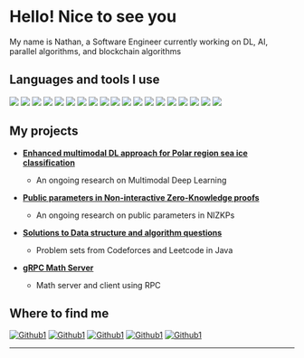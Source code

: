 # Hello! Nice to see you

My name is Nathan, a Software Engineer currently working on DL, AI, parallel algorithms, and blockchain algorithms

## Languages and tools I use

  ![ ](https://img.shields.io/badge/-TypeScript-007ACC?style=flat-square&logo=typescript&logoColor=white) ![ ](https://img.shields.io/badge/-Python-430098?style=flat-square&logo=python&logoColor=white) ![ ](https://img.shields.io/badge/Java-%23ED8B00.svg?style=flat-square&logo=openjdk&logoColor=white) ![ ](https://img.shields.io/badge/-Ruby-764ABC?style=flat-square&logo=ruby&logoColor=white) ![ ](https://img.shields.io/badge/C++-%2300599C.svg?style=flat-square&logo=c%2B%2B&logoColor=white) ![ ](https://img.shields.io/badge/-Bash-B7178C?style=flat-square&logo=gnu-bash&logoColor=white) ![ ](https://img.shields.io/badge/Linux-FCC624?style=flat-square&logo=linux&logoColor=white) ![ ](https://img.shields.io/badge/-GraphQL-E10098?style=flat-square&logo=graphql&logoColor=white) ![ ](https://img.shields.io/badge/Docker-%230db7ed.svg?style=flat-square&logo=docker&logoColor=white) ![ ](https://img.shields.io/badge/-Git-F05032?style=flat-square&logo=git&logoColor=white) ![ ](https://img.shields.io/badge/AWS-%23FF9900.svg?style=flat-square&logo=amazon-aws&logoColor=white) ![ ](https://img.shields.io/badge/Spring-%236DB33F.svg?style=flat-square&logo=spring&logoColor=white) ![ ](https://img.shields.io/badge/-NestJs-ea2845?style=flat-square&logo=nestjs&logoColor=white) ![ ](https://img.shields.io/badge/-Angular-DD0031?style=flat-square&logo=angular&logoColor=white) ![ ](https://img.shields.io/badge/-NPM-CB3837?style=flat-square&logo=npm&logoColor=white) ![ ](https://img.shields.io/badge/-HTML5-E34F26?style=flat-square&logo=html5&logoColor=white) ![ ](https://img.shields.io/badge/-D3js-F9A03C?style=flat-square&logo=d3js&logoColor=white) ![ ](https://img.shields.io/badge/-MongoDB-13aa52?style=flat-square&logo=mongodb&logoColor=white) ![ ](https://img.shields.io/badge/-NodeJs-43853d?style=flat-square&logo=Nodejs&logoColor=white)

## My projects

- **[Enhanced multimodal DL approach for Polar region sea ice classification](https://github.com/nathan-g1/mm-transformer-model)**

  - An ongoing research on Multimodal Deep Learning


- **[Public parameters in Non-interactive Zero-Knowledge proofs](https://github.com/nathan-g1/ni-zkp.git)**

  - An ongoing research on public parameters in NIZKPs

- **[Solutions to Data structure and algorithm questions](https://github.com/nathan-g1/ds-algo-problems.git)**

  - Problem sets from Codeforces and Leetcode in Java

- **[gRPC Math Server](https://github.com/nathan-g1/math-genius.git)**

  - Math server and client using RPC

<!-- TODO: Update latest posts here -->

<!-- ## My latest posts, talks and presentations

- **[Create Your First Ethereum Smart Contract With Remix IDE](https://github.com/nathan-g1/ni-zkp.git)**

  - Description of the post

- **[Create Your First Ethereum Smart Contract With Remix IDE](https://github.com/nathan-g1/ni-zkp.git)**

  - Description of the post -->
  
## Where to find me

[![Github1](https://img.shields.io/badge/GitHub-%2312100E.svg?&style=for-the-badge&logo=Github&logoColor=white)](https://github.com/nathan-sl) [![Github1](https://img.shields.io/badge/GitHub-%2312100E.svg?&style=for-the-badge&logo=Github&logoColor=white)](https://github.com/nathan-g1) [![Github1](https://img.shields.io/badge/twitter-%231DA1F2.svg?&style=for-the-badge&logo=twitter&logoColor=white)](https://twitter.com/NathanGetachewL) [![Github1](https://img.shields.io/badge/linkedin-%230077B5.svg?&style=for-the-badge&logo=linkedin&logoColor=white)](https://www.linkedin.com/in/nathangetachewlechamo) [![Github1](https://img.shields.io/badge/medium-%2312100E.svg?&style=for-the-badge&logo=medium&logoColor=white)](https://medium.com/@nathan.lechamo)

------------
